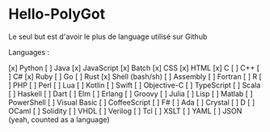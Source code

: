 # Hello-PolyGot
Le seul but est d'avoir le plus de language utilisé sur Github

Languages :

[x] Python
[ ] Java
[x] JavaScript
[x] Batch
[x] CSS
[x] HTML
[x] C
[ ] C++
[ ] C#
[x] Ruby
[ ] Go
[ ] Rust
[x] Shell (bash/sh)
[ ] Assembly
[ ] Fortran
[ ] R
[ ] PHP
[ ] Perl
[ ] Lua
[ ] Kotlin
[ ] Swift
[ ] Objective-C
[ ] TypeScript
[ ] Scala
[ ] Haskell
[ ] Dart
[ ] Elm
[ ] Erlang
[ ] Groovy
[ ] Julia
[ ] Lisp
[ ] Matlab
[ ] PowerShell
[ ] Visual Basic
[ ] CoffeeScript
[ ] F#
[ ] Ada
[ ] Crystal
[ ] D
[ ] OCaml
[ ] Solidity
[ ] VHDL
[ ] Verilog
[ ] Tcl
[ ] XSLT
[ ] YAML
[ ] JSON (yeah, counted as a language)
